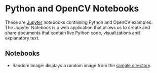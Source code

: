 # Python and OpenCV Notebooks

These are [Jupyter] notebooks containing Python and OpenCV examples. The Jupyter Notebook is a web application that allows us to create and share documents that contain live Python code, visualizations and explanatory text.

## Notebooks

- Random Image: displays a random image from the [sample directory](RealFullField/).

[jupyter]: http://jupyter.org
